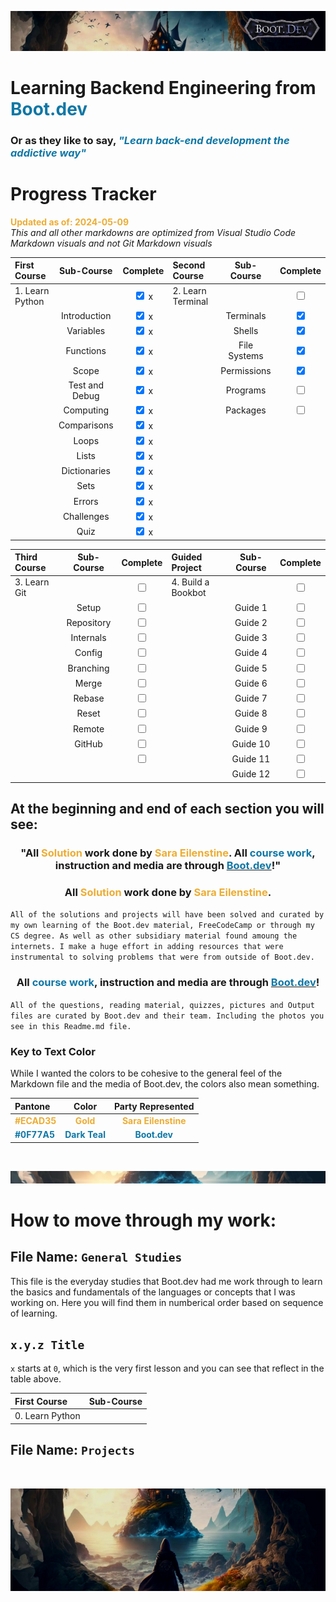 ![alt text](img/image-3.png)

# Learning Backend Engineering from <span style="color:#0F77A5">**Boot.dev**</span>

### Or as they like to say,<span style="color:#0F77A5"> _**"Learn back-end development the addictive way"**_</span>

# Progress Tracker

<span style="color:#ECAD35">**Updated as of: 2024-05-09**</span><br>
_This and all other markdowns are optimized from Visual Studio Code Markdown visuals and not Git Markdown visuals_

| First Course    |   Sub-Course   |              Complete              | Second Course     |  Sub-Course  |              Complete              |
| :-------------- | :------------: | :--------------------------------: | :---------------- | :----------: | :--------------------------------: |
| 1. Learn Python |                | <input type="checkbox" checked/> x | 2. Learn Terminal |              | <input type="checkbox" unchecked/> |
|                 |  Introduction  | <input type="checkbox" checked/> x |                   |  Terminals   |  <input type="checkbox" checked/>  |
|                 |   Variables    | <input type="checkbox" checked/> x |                   |    Shells    |  <input type="checkbox" checked/>  |
|                 |   Functions    | <input type="checkbox" checked/> x |                   | File Systems |  <input type="checkbox" checked/>  |
|                 |     Scope      | <input type="checkbox" checked/> x |                   | Permissions  |  <input type="checkbox" checked/>  |
|                 | Test and Debug | <input type="checkbox" checked/> x |                   |   Programs   | <input type="checkbox" unchecked/> |
|                 |   Computing    | <input type="checkbox" checked/> x |                   |   Packages   | <input type="checkbox" unchecked/> |
|                 |  Comparisons   | <input type="checkbox" checked/> x |                   |              |                                    |
|                 |     Loops      | <input type="checkbox" checked/> x |                   |              |                                    |
|                 |     Lists      | <input type="checkbox" checked/> x |                   |              |                                    |
|                 |  Dictionaries  | <input type="checkbox" checked/> x |                   |              |                                    |
|                 |      Sets      | <input type="checkbox" checked/> x |                   |              |                                    |
|                 |     Errors     | <input type="checkbox" checked/> x |                   |              |                                    |
|                 |   Challenges   | <input type="checkbox" checked/> x |                   |              |                                    |
|                 |      Quiz      | <input type="checkbox" checked/> x |                   |              |                                    |

| Third Course | Sub-Course |              Complete              | Guided Project     | Sub-Course |              Complete              |
| :----------- | :--------: | :--------------------------------: | :----------------- | :--------: | :--------------------------------: |
| 3. Learn Git |            | <input type="checkbox" unchecked/> | 4. Build a Bookbot |            | <input type="checkbox" unchecked/> |
|              |   Setup    | <input type="checkbox" unchecked/> |                    |  Guide 1   | <input type="checkbox" unchecked/> |
|              | Repository | <input type="checkbox" unchecked/> |                    |  Guide 2   | <input type="checkbox" unchecked/> |
|              | Internals  | <input type="checkbox" unchecked/> |                    |  Guide 3   | <input type="checkbox" unchecked/> |
|              |   Config   | <input type="checkbox" unchecked/> |                    |  Guide 4   | <input type="checkbox" unchecked/> |
|              | Branching  | <input type="checkbox" unchecked/> |                    |  Guide 5   | <input type="checkbox" unchecked/> |
|              |   Merge    | <input type="checkbox" unchecked/> |                    |  Guide 6   | <input type="checkbox" unchecked/> |
|              |   Rebase   | <input type="checkbox" unchecked/> |                    |  Guide 7   | <input type="checkbox" unchecked/> |
|              |   Reset    | <input type="checkbox" unchecked/> |                    |  Guide 8   | <input type="checkbox" unchecked/> |
|              |   Remote   | <input type="checkbox" unchecked/> |                    |  Guide 9   | <input type="checkbox" unchecked/> |
|              |   GitHub   | <input type="checkbox" unchecked/> |                    |  Guide 10  | <input type="checkbox" unchecked/> |
|              |            | <input type="checkbox" unchecked/> |                    |  Guide 11  | <input type="checkbox" unchecked/> |
|              |            |                                    |                    |  Guide 12  | <input type="checkbox" unchecked/> |

## At the beginning and end of each section you will see:

### <div align="center"> "All <span style="color:#ECAD35">Solution</span> work done by <span style="color:#ECAD35">Sara Eilenstine</span>. All <span style="color:#0F77A5">**course work**</span>, instruction and media are through <a href="https://www.boot.dev/"><span style="color:#0F77A5">**Boot.dev**</span></a>!"</div>

### <div align="center"> All <span style="color:#ECAD35">Solution</span> work done by <span style="color:#ECAD35">Sara Eilenstine</span>.

`All of the solutions and projects will have been solved and curated by my own learning of the Boot.dev material, FreeCodeCamp or through my CS degree. As well as other subsidiary material found amoung the internets. I make a huge effort in adding resources that were instrumental to solving problems that were from outside of Boot.dev.`

### <div align="center"> All <span style="color:#0F77A5">**course work**</span>, instruction and media are through <a href="https://www.boot.dev/"><span style="color:#0F77A5">**Boot.dev**</span></a>!</div>

`All of the questions, reading material, quizzes, pictures and Output files are curated by Boot.dev and their team. Including the photos you see in this Readme.md file.`

### **Key to Text Color**

While I wanted the colors to be cohesive to the general feel of the Markdown file and the media of Boot.dev, the colors also mean something.

| Pantone                                        |                      Color                       |                   Party Represented                    |
| :--------------------------------------------- | :----------------------------------------------: | :----------------------------------------------------: |
| <span style="color:#ECAD35">**#ECAD35**</span> |   <span style="color:#ECAD35">**Gold**</span>    | <span style="color:#ECAD35">**Sara Eilenstine**</span> |
| <span style="color:#0F77A5">**#0F77A5**</span> | <span style="color:#0F77A5">**Dark Teal**</span> |    <span style="color:#0F77A5">**Boot.dev**</span>     |

<br>

![alt text](img/image-6.png)

# How to move through my work:

## File Name: `General Studies`

This file is the everyday studies that Boot.dev had me work through to learn the basics and fundamentals of the languages or concepts that I was working on. Here you will find them in numberical order based on sequence of learning. <br>

## `x.y.z Title` <br>

`x` starts at `0`, which is the very first lesson and you can see that reflect in the table above.

| First Course    | Sub-Course |
| :-------------- | :--------: |
| 0. Learn Python |            |

## File Name: `Projects`

<br>

![alt text](img/image-4.png)
